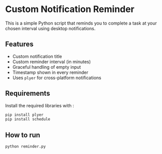 # Custom Notification Reminder

This is a simple Python script that reminds you to complete a task at your chosen interval using desktop notifications.

## Features

- Custom notification title
- Custom reminder interval (in minutes)
- Graceful handling of empty input
- Timestamp shown in every reminder
- Uses `plyer` for cross-platform notifications

## Requirements
Install the required libraries with :

```bash
pip install plyer
pip install schedule
```

## How to run
```
python reminder.py
```

